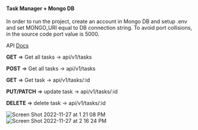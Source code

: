 #### Task Manager + Mongo DB

In order to run the project, create an account in Mongo DB and setup .env and set MONGO_URI equal to DB connection string.
To avoid port collisions, in the source code port value is 5000.


API [Docs](https://documenter.getpostman.com/view/15377322/2s8Ysuxt42)

**GET** => Get all tasks -> api/v1/tasks

**POST** => Get all tasks -> api/v1/tasks

**GET** => Get task -> api/v1/tasks/:id

**PUT/PATCH** => update task -> api/v1/tasks/:id

**DELETE** => delete task -> api/v1/tasks/:id

![Screen Shot 2022-11-27 at 1 21 08 PM](https://user-images.githubusercontent.com/60779542/204129867-0150f8e8-634b-4c8d-afd3-28b1f6e6ba9e.png)
![Screen Shot 2022-11-27 at 2 16 24 PM](https://user-images.githubusercontent.com/60779542/204129995-bbc8b37a-1789-4501-a961-fc7cd4f31c54.png)
